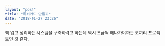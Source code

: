 ```yaml
---
layout: "post"
title: "독서카드 만들기"
date: "2018-01-27 23:26"
---
```


책 읽고 정리하는 시스템을 구축하려고 하는데 역시 조금씩 해나가야하는 코끼리 프로젝트인 것 같다.
